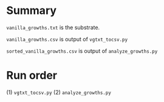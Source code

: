 # Summary
`vanilla_growths.txt` is the substrate.

`vanilla_growths.csv` is output of `vgtxt_tocsv.py`

`sorted_vanilla_growths.csv` is output of `analyze_growths.py`

# Run order
(1) `vgtxt_tocsv.py`
(2) `analyze_growths.py`

 
